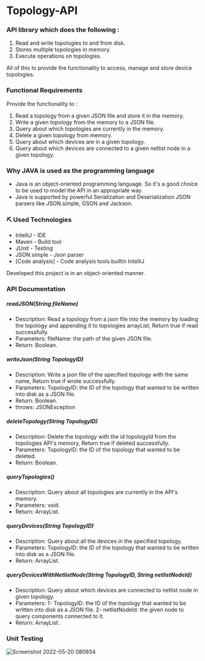 # Topology-API

### API library which does the following :
1. Read and write topologies to and from disk.
2. Stores multiple topologies in memory.
3. Execute operations on topologies.

All of this to provide the functionality to access, manage and store device topologies.


### Functional Requirements
Provide the functionality to :
1. Read a topology from a given JSON file and store it in the memory.
2. Write a given topology from the memory to a JSON file.
3. Query about which topologies are currently in the memory.
4. Delete a given topology from memory.
5. Query about which devices are in a given topology.
6. Query about which devices are connected to a given netlist node in a given topology.

### Why JAVA is used as the programming language

- Java is an object-oriented programming language. So it's a good choice to be used to model the API in an appropriate way.
- Java is supported by powerful Serialization and Deserialization JSON parsers like JSON.simple, GSON and Jackson.

### ⛏️ Used Technologies

- IntelliJ - IDE
- Maven - Build tool
- JUnit - Testing
- JSON.simple - Json parser 
- [Code analysis] - Code analysis tools builtin IntelliJ


Developed this project is in an object-oriented manner.



### API Documentation

##### readJSON(String fileName)
- Description: Read a topology from a json file into the memory by loading the topology and appending it
    to topologies arrayList, Return true if read successfully.
- Parameters: fileName: the path of the given JSON file.
- Return: Boolean.

##### writeJson(String TopologyID)
- Description: Write a json file of the specified topology with the same name, Return true if wrote successfully.
- Parameters: TopologyID: the ID of the topology that wanted to be written into disk as a JSON file.
- Return: Boolean.
- throws: JSONException
    
##### deleteTopology(String TopologyID)
- Description: Delete the topology with the id topologyId from the topologies API's memory, Return true if deleted successfully.
- Parameters: TopologyID: the ID of the topology that wanted to be deleted.
- Return: Boolean.
    
##### queryTopologies()
- Description: Query about all topologies are currently in the API's memory.
- Parameters: void.
- Return: ArrayList<Topology>.

##### queryDevices(String TopologyID)
- Description: Query about all the devices in the specified topology.
- Parameters: TopologyID: the ID of the topology that wanted to be written into disk as a JSON file.
- Return: ArrayList<Component>.
  
##### queryDevicesWithNetlistNode(String TopologyID, String netlistNodeId)
- Description: Query about which devices are connected to netlist node in given topology.
- Parameters: 
  1- TopologyID: the ID of the topology that wanted to be written into disk as a JSON file.
  2- netlistNodeId: the given node to query components connected to it.
- Return: ArrayList<Component>.

### Unit Testing


![Screenshot 2022-05-20 080934](https://user-images.githubusercontent.com/61321123/169467770-7c294c61-21f0-46de-906b-e0db680f9992.png)

